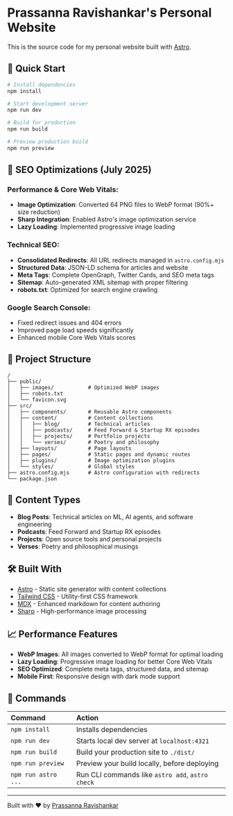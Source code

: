 # Prassanna Ravishankar's Personal Website

This is the source code for my personal website built with [Astro](https://astro.build/).

## 🚀 Quick Start

```bash
# Install dependencies
npm install

# Start development server
npm run dev

# Build for production
npm run build

# Preview production build
npm run preview
```

## 🚀 SEO Optimizations (July 2025)

### Performance & Core Web Vitals:
- **Image Optimization**: Converted 64 PNG files to WebP format (90%+ size reduction)
- **Sharp Integration**: Enabled Astro's image optimization service
- **Lazy Loading**: Implemented progressive image loading

### Technical SEO:
- **Consolidated Redirects**: All URL redirects managed in `astro.config.mjs`
- **Structured Data**: JSON-LD schema for articles and website
- **Meta Tags**: Complete OpenGraph, Twitter Cards, and SEO meta tags
- **Sitemap**: Auto-generated XML sitemap with proper filtering
- **robots.txt**: Optimized for search engine crawling

### Google Search Console:
- Fixed redirect issues and 404 errors
- Improved page load speeds significantly
- Enhanced mobile Core Web Vitals scores

## 📁 Project Structure

```
/
├── public/
│   ├── images/           # Optimized WebP images
│   ├── robots.txt
│   └── favicon.svg
├── src/
│   ├── components/       # Reusable Astro components
│   ├── content/          # Content collections
│   │   ├── blog/         # Technical articles
│   │   ├── podcasts/     # Feed Forward & Startup RX episodes
│   │   ├── projects/     # Portfolio projects
│   │   └── verses/       # Poetry and philosophy
│   ├── layouts/          # Page layouts
│   ├── pages/            # Static pages and dynamic routes
│   ├── plugins/          # Image optimization plugins
│   └── styles/           # Global styles
├── astro.config.mjs      # Astro configuration with redirects
└── package.json
```

## 🎯 Content Types

- **Blog Posts**: Technical articles on ML, AI agents, and software engineering
- **Podcasts**: Feed Forward and Startup RX episodes
- **Projects**: Open source tools and personal projects
- **Verses**: Poetry and philosophical musings

## 🛠 Built With

- [Astro](https://astro.build/) - Static site generator with content collections
- [Tailwind CSS](https://tailwindcss.com/) - Utility-first CSS framework
- [MDX](https://mdxjs.com/) - Enhanced markdown for content authoring
- [Sharp](https://sharp.pixelplumbing.com/) - High-performance image processing

## 📈 Performance Features

- **WebP Images**: All images converted to WebP format for optimal loading
- **Lazy Loading**: Progressive image loading for better Core Web Vitals
- **SEO Optimized**: Complete meta tags, structured data, and sitemap
- **Mobile First**: Responsive design with dark mode support

## 🚦 Commands

| Command                   | Action                                           |
| :------------------------ | :----------------------------------------------- |
| `npm install`             | Installs dependencies                            |
| `npm run dev`             | Starts local dev server at `localhost:4321`      |
| `npm run build`           | Build your production site to `./dist/`          |
| `npm run preview`         | Preview your build locally, before deploying     |
| `npm run astro ...`       | Run CLI commands like `astro add`, `astro check` |

---

Built with ❤️ by [Prassanna Ravishankar](https://prassanna.io)
